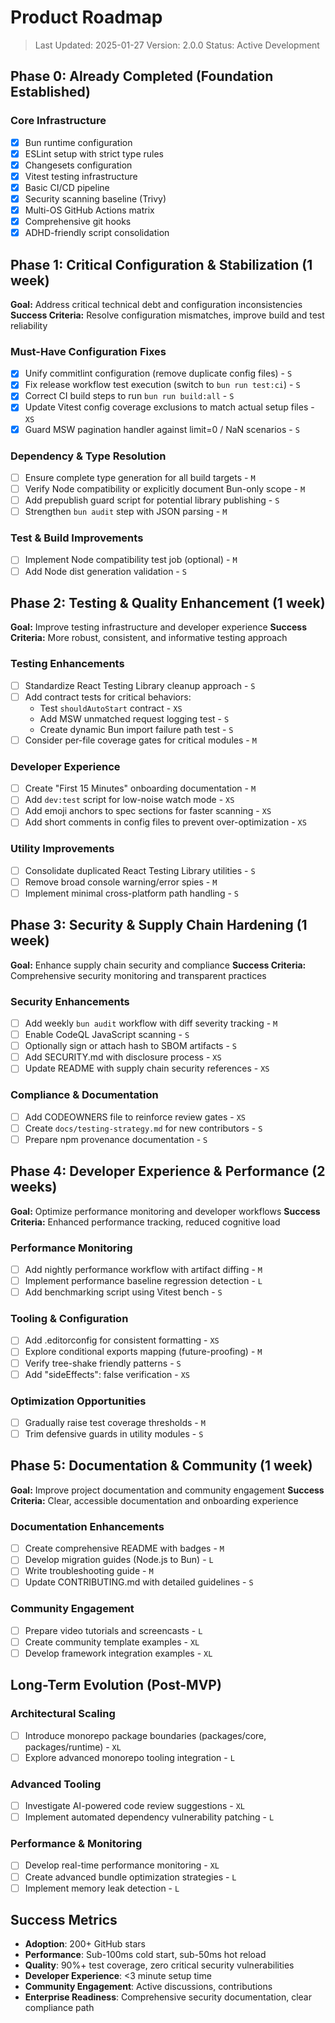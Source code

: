 # Product Roadmap

> Last Updated: 2025-01-27 Version: 2.0.0 Status: Active Development

## Phase 0: Already Completed (Foundation Established)

### Core Infrastructure

- [x] Bun runtime configuration
- [x] ESLint setup with strict type rules
- [x] Changesets configuration
- [x] Vitest testing infrastructure
- [x] Basic CI/CD pipeline
- [x] Security scanning baseline (Trivy)
- [x] Multi-OS GitHub Actions matrix
- [x] Comprehensive git hooks
- [x] ADHD-friendly script consolidation

## Phase 1: Critical Configuration & Stabilization (1 week)

**Goal:** Address critical technical debt and configuration inconsistencies
**Success Criteria:** Resolve configuration mismatches, improve build and test
reliability

### Must-Have Configuration Fixes

- [x] Unify commitlint configuration (remove duplicate config files) - `S`
- [x] Fix release workflow test execution (switch to `bun run test:ci`) - `S`
- [x] Correct CI build steps to run `bun run build:all` - `S`
- [x] Update Vitest config coverage exclusions to match actual setup files -
      `XS`
- [x] Guard MSW pagination handler against limit=0 / NaN scenarios - `S`

### Dependency & Type Resolution

- [ ] Ensure complete type generation for all build targets - `M`
- [ ] Verify Node compatibility or explicitly document Bun-only scope - `M`
- [ ] Add prepublish guard script for potential library publishing - `S`
- [ ] Strengthen `bun audit` step with JSON parsing - `M`

### Test & Build Improvements

- [ ] Implement Node compatibility test job (optional) - `M`
- [ ] Add Node dist generation validation - `S`

## Phase 2: Testing & Quality Enhancement (1 week)

**Goal:** Improve testing infrastructure and developer experience **Success
Criteria:** More robust, consistent, and informative testing approach

### Testing Enhancements

- [ ] Standardize React Testing Library cleanup approach - `S`
- [ ] Add contract tests for critical behaviors:
  - Test `shouldAutoStart` contract - `XS`
  - Add MSW unmatched request logging test - `S`
  - Create dynamic Bun import failure path test - `S`
- [ ] Consider per-file coverage gates for critical modules - `M`

### Developer Experience

- [ ] Create "First 15 Minutes" onboarding documentation - `M`
- [ ] Add `dev:test` script for low-noise watch mode - `XS`
- [ ] Add emoji anchors to spec sections for faster scanning - `XS`
- [ ] Add short comments in config files to prevent over-optimization - `XS`

### Utility Improvements

- [ ] Consolidate duplicated React Testing Library utilities - `S`
- [ ] Remove broad console warning/error spies - `M`
- [ ] Implement minimal cross-platform path handling - `S`

## Phase 3: Security & Supply Chain Hardening (1 week)

**Goal:** Enhance supply chain security and compliance **Success Criteria:**
Comprehensive security monitoring and transparent practices

### Security Enhancements

- [ ] Add weekly `bun audit` workflow with diff severity tracking - `M`
- [ ] Enable CodeQL JavaScript scanning - `S`
- [ ] Optionally sign or attach hash to SBOM artifacts - `S`
- [ ] Add SECURITY.md with disclosure process - `XS`
- [ ] Update README with supply chain security references - `XS`

### Compliance & Documentation

- [ ] Add CODEOWNERS file to reinforce review gates - `XS`
- [ ] Create `docs/testing-strategy.md` for new contributors - `S`
- [ ] Prepare npm provenance documentation - `S`

## Phase 4: Developer Experience & Performance (2 weeks)

**Goal:** Optimize performance monitoring and developer workflows **Success
Criteria:** Enhanced performance tracking, reduced cognitive load

### Performance Monitoring

- [ ] Add nightly performance workflow with artifact diffing - `M`
- [ ] Implement performance baseline regression detection - `L`
- [ ] Add benchmarking script using Vitest bench - `S`

### Tooling & Configuration

- [ ] Add .editorconfig for consistent formatting - `XS`
- [ ] Explore conditional exports mapping (future-proofing) - `M`
- [ ] Verify tree-shake friendly patterns - `S`
- [ ] Add "sideEffects": false verification - `XS`

### Optimization Opportunities

- [ ] Gradually raise test coverage thresholds - `M`
- [ ] Trim defensive guards in utility modules - `S`

## Phase 5: Documentation & Community (1 week)

**Goal:** Improve project documentation and community engagement **Success
Criteria:** Clear, accessible documentation and onboarding experience

### Documentation Enhancements

- [ ] Create comprehensive README with badges - `M`
- [ ] Develop migration guides (Node.js to Bun) - `L`
- [ ] Write troubleshooting guide - `M`
- [ ] Update CONTRIBUTING.md with detailed guidelines - `S`

### Community Engagement

- [ ] Prepare video tutorials and screencasts - `L`
- [ ] Create community template examples - `XL`
- [ ] Develop framework integration examples - `XL`

## Long-Term Evolution (Post-MVP)

### Architectural Scaling

- [ ] Introduce monorepo package boundaries (packages/core, packages/runtime) -
      `XL`
- [ ] Explore advanced monorepo tooling integration - `L`

### Advanced Tooling

- [ ] Investigate AI-powered code review suggestions - `XL`
- [ ] Implement automated dependency vulnerability patching - `L`

### Performance & Monitoring

- [ ] Develop real-time performance monitoring - `XL`
- [ ] Create advanced bundle optimization strategies - `L`
- [ ] Implement memory leak detection - `L`

## Success Metrics

- **Adoption**: 200+ GitHub stars
- **Performance**: Sub-100ms cold start, sub-50ms hot reload
- **Quality**: 90%+ test coverage, zero critical security vulnerabilities
- **Developer Experience**: <3 minute setup time
- **Community Engagement**: Active discussions, contributions
- **Enterprise Readiness**: Comprehensive security documentation, clear
  compliance path

